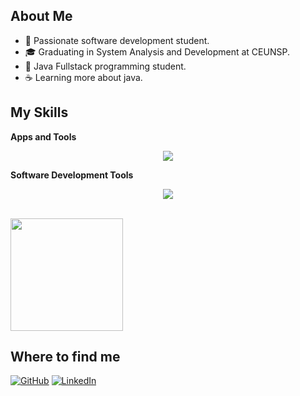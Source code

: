 ## About Me

- 🤔 Passionate software development student.
- 🎓 Graduating in System Analysis and Development at CEUNSP.
- 🌱 Java Fullstack programming student.
- ☕ Learning more about java.

## My Skills

**Apps and Tools**

<p align="center">
  <a href="https://skillicons.dev">
    <img src="https://skillicons.dev/icons?i=java,angular,spring,postman,hibernate,maven,mysql,heroku" />
  </a>
</p>

**Software Development Tools**

<p align="center">
  <a href="https://skillicons.dev">
    <img src="https://skillicons.dev/icons?i=eclipse,idea,vscode,git,github" />
  </a>
</p>

<br/>

<a href="https://github.com/LuisDavisCode" title="Perfil de Luis">
  <img height="180em" src="https://github-readme-stats.vercel.app/api?username=LuisDavisCode&theme=dark&show_icons=true" />
</a>

## Where to find me

[![GitHub](https://img.shields.io/badge/GitHub-100000?style=for-the-badge&logo=github&logoColor=white)](https://github.com/LuisDavisCode)
[![LinkedIn](https://img.shields.io/badge/LinkedIn-0077B5?style=for-the-badge&logo=linkedin&logoColor=white)](https://www.linkedin.com/in/luisdaviscode/)
